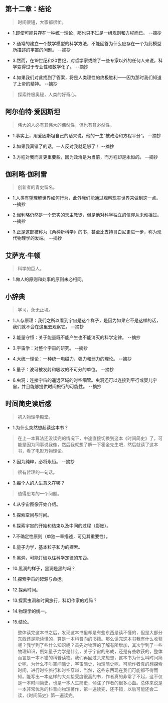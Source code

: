 ## 第十二章：结论

>时间很短，大家都很忙。

- 1.即使可能只存在一种统一理论，那也只不过是一组规则和方程而已。 --摘抄

- 2.通常的建立一个数学模型的科学方法，不能回答为什么应存在一个为此模型所描述的宇宙的问题。 --摘抄

- 3.然而，在19世纪和20世纪，对哲学家或除了一些专家以外的任何人来说，科学变得过于专业性和数学化了。 --摘抄

- 4.如果我们对此找到了答案，将是人类理性的终极胜利——因为那时我们知道了上帝的精神。 --摘抄

>探索终极奥秘，人类的好奇心。

## 阿尔伯特·爱因斯坦

>伟大的人必有其伟大的偶然性，但也有其必然性。

- 1.事实上，用爱因斯坦自己的话来说，他的一生“被政治和方程平分”。 --摘抄

- 2.如果我真错了的话，一人反对我就足够了！ --摘抄

- 3.方程对我而言更重要些，因为政治是为当前，而方程却是永恒的。 --摘抄

## 伽利略·伽利雷

>创新者的青史留名。

- 1.人类有望理解世界如何行为，此外我们能通过观察现实世界来做到这一点。 --摘抄

- 2.伽利略仍然是一个忠实的天主教徒，但是他对科学独立的信仰从未动摇过。 --摘抄

- 3.正是这部被称为《两种新科学》的书，甚至比支持哥白尼更进一步，称为现代物理学的发端。 --摘抄

## 艾萨克·牛顿

>科学的巨人。

- 1.做人的原则和处事的原则未必相同。

## 小辞典

>学习，永无止境。

- 1.人存原理：我们之所以看到宇宙是这个样子，是因为如果它不是这样的话，我们就不会在这里去观察它。 --摘抄

- 2.能量守恒：关于能量既不能产生也不能消灭的科学定律。 --摘抄

- 3.宇宙学：对整个宇宙的研究。 --摘抄

- 4.大统一理论：一种统一电磁力、强力和弱力的理论。 --摘抄

- 5.量子：波可被发射和吸收的不可分的单位。 --摘抄

- 6.虫洞：连接宇宙的遥远区域的时空细管。虫洞还可以连接到平行或婴儿宇宙，并且能够提供时间旅行的可能性。 --摘抄

## 时间简史读后感

>初入物理学殿堂。

- 1.为什么突然想起读这本书？

>在上一本算法还没读完的情况下，中途直接切换到这本《时间简史》了，可能是因为同事说我像，然后我就想了解一下霍金先生吧，然后就读了这本书，看了电影万物理论。

- 2.因为纯粹，必将永恒。 --摘抄

>很有哲理的一句话。

- 3.每个人的人生意义在哪？

>值得思考的一个问题。

- 4.从宇宙图像开始介绍。

- 5.探索空间与时间。

- 6.探索宇宙的开始和结束以及中间的过程（膨胀）。

- 7.不确定性原则（单独一章描述，可见其重要性）。

- 8.量子力学，基本粒子和力的探索。

- 9.黑洞，可能打破以往科学定律的东西。

- 10.黑洞的样子，黑洞是黑的吗？

- 11.探索宇宙的起源与命运。

- 12.探索时间。

- 13.探索虫洞和时间旅行，科幻作家的戏码？

- 14.物理学的统一。

- 15.结论。

>整体读完这本书之后，发现这本书里却是有些东西是读不懂的，但是大部分东西还是能读懂的，算是一本科普向的书籍。那么读完这本书我有什么收获呢？我学到了些什么知识呢？首先对物理的了解有所增加，其次学到了一些物理知识，例如量子力学是什么，关于宇宙的形成，还是有些收获的，整体而言是一本不错的科普读物。我们再回过头来想想，这本书为什么叫时间简史呢，为什么不叫空间简史，宇宙简史，物理简史呢，可能作者真的想探索时间，进行时空旅行和时空穿越，当然，这些东西现在我们可能都不得而知。能写出一本这样的大众接受度很高的书，作者真的非常了不起，这不仅是一本时间简史，也是一本人生简史，倾注了作者的很多心血。总体来说是一本非常优秀的科普向物理著作，第一遍读完，还不错，以后可能还会二读，《时间简史》第一遍读完。
